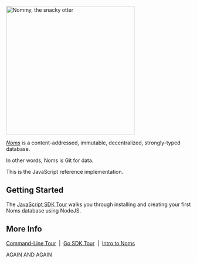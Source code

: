 <img src='https://github.com/attic-labs/noms/raw/master/doc/nommy_cropped_smaller.png' align='left' width='350' title='Nommy, the snacky otter'>

<br clear='all'/>

*[Noms](https://github.com/attic-labs/noms/)* is a content-addressed, immutable, decentralized, strongly-typed database.

In other words, Noms is Git for data.

This is the JavaScript reference implementation.

## Getting Started

The [JavaScript SDK Tour](https://github.com/attic-labs/noms/blob/master/doc/js-tour.md) walks you through installing and creating your first Noms database using NodeJS.

## More Info

[Command-Line Tour](doc/cli-tour.md)&nbsp; | &nbsp;[Go SDK Tour](doc/go-tour.md)&nbsp; | &nbsp;[Intro to Noms](doc/intro.md)

AGAIN AND AGAIN
